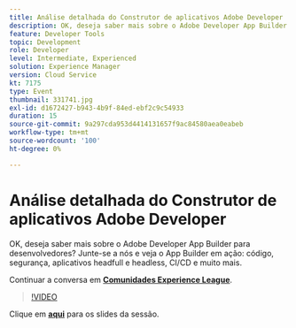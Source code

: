 ```yaml
---
title: Análise detalhada do Construtor de aplicativos Adobe Developer
description: OK, deseja saber mais sobre o Adobe Developer App Builder para desenvolvedores? Junte-se a nós e veja o Construtor de aplicativos da Adobe Developer em ação - código, segurança, aplicativos headfull e headless, CI/CD e muito mais. Esta sessão foi entregue como parte do evento Conteúdo do Adobe Developers Live.
feature: Developer Tools
topic: Development
role: Developer
level: Intermediate, Experienced
solution: Experience Manager
version: Cloud Service
kt: 7175
type: Event
thumbnail: 331741.jpg
exl-id: d1672427-b943-4b9f-84ed-ebf2c9c54933
duration: 15
source-git-commit: 9a297cda953d4414131657f9ac84580aea0eabeb
workflow-type: tm+mt
source-wordcount: '100'
ht-degree: 0%

---
```


# Análise detalhada do Construtor de aplicativos Adobe Developer

OK, deseja saber mais sobre o Adobe Developer App Builder para desenvolvedores? Junte-se a nós e veja o App Builder em ação: código, segurança, aplicativos headfull e headless, CI/CD e muito mais.

Continuar a conversa em **[Comunidades Experience League](https://adobe.ly/36Yd3v6)**.

>[!VIDEO](https://video.tv.adobe.com/v/331741/?quality=12&learn=on&hidetitle=true)

Clique em **[aqui](/help/adobe-developers-live/assets/app-builder.pdf)** para os slides da sessão.
